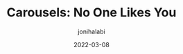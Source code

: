 ---
author: jonihalabi
date: 2022-03-08
draft: true
tags:
  - accessibility
  - usability
  - user-experience
  - design-patterns
target_url: https://jhalabi.com/blog/carousels-no-one-likes-you
title: "Carousels: No One Likes You"
---